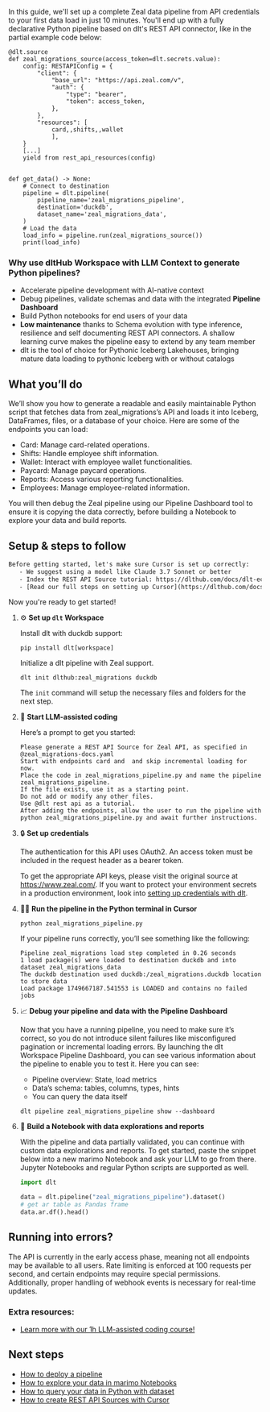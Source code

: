 In this guide, we'll set up a complete Zeal data pipeline from API credentials to your first data load in just 10 minutes. You'll end up with a fully declarative Python pipeline based on dlt's REST API connector, like in the partial example code below:

```python-outcome
@dlt.source
def zeal_migrations_source(access_token=dlt.secrets.value):
    config: RESTAPIConfig = {
        "client": {
            "base_url": "https://api.zeal.com/v",
            "auth": {
                "type": "bearer",
                "token": access_token,
            },
        },
        "resources": [
            card,,shifts,,wallet
            ],
    }
    [...]
    yield from rest_api_resources(config)


def get_data() -> None:
    # Connect to destination
    pipeline = dlt.pipeline(
        pipeline_name='zeal_migrations_pipeline',
        destination='duckdb',
        dataset_name='zeal_migrations_data', 
    )
    # Load the data
    load_info = pipeline.run(zeal_migrations_source())
    print(load_info) 
```

### Why use dltHub Workspace with LLM Context to generate Python pipelines?

- Accelerate pipeline development with AI-native context
- Debug pipelines, validate schemas and data with the integrated **Pipeline Dashboard**
- Build Python notebooks for end users of your data
- **Low maintenance** thanks to Schema evolution with type inference, resilience and self documenting REST API connectors. A shallow learning curve makes the pipeline easy to extend by any team member
- dlt is the tool of choice for Pythonic Iceberg Lakehouses, bringing mature data loading to pythonic Iceberg with or without catalogs

## What you’ll do

We’ll show you how to generate a readable and easily maintainable Python script that fetches data from zeal_migrations’s API and loads it into Iceberg, DataFrames, files, or a database of your choice. Here are some of the endpoints you can load:

- Card: Manage card-related operations.
- Shifts: Handle employee shift information.
- Wallet: Interact with employee wallet functionalities.
- Paycard: Manage paycard operations.
- Reports: Access various reporting functionalities.
- Employees: Manage employee-related information.

You will then debug the Zeal pipeline using our Pipeline Dashboard tool to ensure it is copying the data correctly, before building a Notebook to explore your data and build reports.

## Setup & steps to follow

```default
Before getting started, let's make sure Cursor is set up correctly:
   - We suggest using a model like Claude 3.7 Sonnet or better
   - Index the REST API Source tutorial: https://dlthub.com/docs/dlt-ecosystem/verified-sources/rest_api/ and add it to context as **@dlt rest api**
   - [Read our full steps on setting up Cursor](https://dlthub.com/docs/dlt-ecosystem/llm-tooling/cursor-restapi#23-configuring-cursor-with-documentation)
```

Now you're ready to get started!

1. ⚙️ **Set up `dlt` Workspace**
    
    Install dlt with duckdb support:
    ```shell
    pip install dlt[workspace]
    ```

    Initialize a dlt pipeline with Zeal support.
    ```shell
    dlt init dlthub:zeal_migrations duckdb
    ```

    The `init` command will setup the necessary files and folders for the next step.
    
2. 🤠 **Start LLM-assisted coding**
    
    Here’s a prompt to get you started:
    
    ```prompt
    Please generate a REST API Source for Zeal API, as specified in @zeal_migrations-docs.yaml 
    Start with endpoints card and  and skip incremental loading for now. 
    Place the code in zeal_migrations_pipeline.py and name the pipeline zeal_migrations_pipeline. 
    If the file exists, use it as a starting point. 
    Do not add or modify any other files. 
    Use @dlt rest api as a tutorial. 
    After adding the endpoints, allow the user to run the pipeline with python zeal_migrations_pipeline.py and await further instructions.
    ```

    
3. 🔒 **Set up credentials** 
    
    The authentication for this API uses OAuth2. An access token must be included in the request header as a bearer token.
    
    To get the appropriate API keys, please visit the original source at https://www.zeal.com/.
    If you want to protect your environment secrets in a production environment, look into [setting up credentials with dlt](https://dlthub.com/docs/walkthroughs/add_credentials).
    
4. 🏃‍♀️ **Run the pipeline in the Python terminal in Cursor**
    
    ```shell
    python zeal_migrations_pipeline.py
    ```
    
    If your pipeline runs correctly, you’ll see something like the following:
    
    ```shell
    Pipeline zeal_migrations load step completed in 0.26 seconds
    1 load package(s) were loaded to destination duckdb and into dataset zeal_migrations_data
    The duckdb destination used duckdb:/zeal_migrations.duckdb location to store data
    Load package 1749667187.541553 is LOADED and contains no failed jobs
    ```
    
5. 📈 **Debug your pipeline and data with the Pipeline Dashboard**

    Now that you have a running pipeline, you need to make sure it’s correct, so you do not introduce silent failures like misconfigured pagination or incremental loading errors. By launching the dlt Workspace Pipeline Dashboard, you can see various information about the pipeline to enable you to test it. Here you can see:
    - Pipeline overview: State, load metrics
    - Data’s schema: tables, columns, types, hints
    - You can query the data itself
    
    ```shell
    dlt pipeline zeal_migrations_pipeline show --dashboard
    ```
    
6. 🐍 **Build a Notebook with data explorations and reports**

    With the pipeline and data partially validated, you can continue with custom data explorations and reports. To get started, paste the snippet below into a new marimo Notebook and ask your LLM to go from there. Jupyter Notebooks and regular Python scripts are supported as well.

    
    ```python
    import dlt

   data = dlt.pipeline("zeal_migrations_pipeline").dataset()
   # get ar table as Pandas frame
   data.ar.df().head()
    ```

## Running into errors?

The API is currently in the early access phase, meaning not all endpoints may be available to all users. Rate limiting is enforced at 100 requests per second, and certain endpoints may require special permissions. Additionally, proper handling of webhook events is necessary for real-time updates.

### Extra resources:

- [Learn more with our 1h LLM-assisted coding course!](https://www.youtube.com/watch?v=GGid70rnJuM)

## Next steps

- [How to deploy a pipeline](https://dlthub.com/docs/walkthroughs/deploy-a-pipeline)
- [How to explore your data in marimo Notebooks](https://dlthub.com/docs/general-usage/dataset-access/marimo)
- [How to query your data in Python with dataset](https://dlthub.com/docs/general-usage/dataset-access/dataset)
- [How to create REST API Sources with Cursor](https://dlthub.com/docs/dlt-ecosystem/llm-tooling/cursor-restapi)